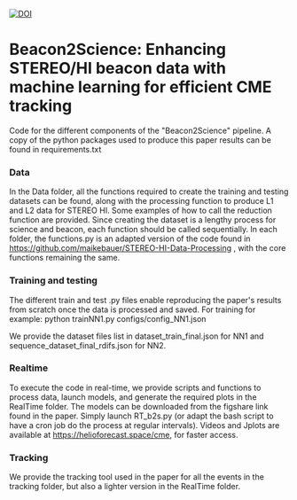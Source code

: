 

[![DOI](https://zenodo.org/badge/DOI/10.5281/zenodo.15584109.svg)](https://doi.org/10.5281/zenodo.15584109)



# Beacon2Science: Enhancing STEREO/HI beacon data with machine learning for efficient CME tracking


Code for the different components of the "Beacon2Science" pipeline. A copy of the python packages used to produce this paper results can be found in requirements.txt

### Data

In the Data folder, all the functions required to create the training and testing datasets can be found, along with the processing function to produce L1 and L2 data for STEREO HI. Some examples of how to call the reduction function are provided. Since creating the dataset is a lengthy process for science and beacon, each function should be called sequentially. 
In each folder, the functions.py is an adapted version of the code found in https://github.com/maikebauer/STEREO-HI-Data-Processing , with the core functions remaining the same.

###  Training and testing
The different train and test .py files enable reproducing the paper's results from scratch once the data is processed and saved.
For training for example: python trainNN1.py configs/config_NN1.json

We provide the dataset files list in dataset_train_final.json for NN1 and sequence_dataset_final_rdifs.json for NN2. 


### Realtime

To execute the code in real-time, we provide scripts and functions to process data, launch models, and generate the required plots in the RealTime folder. The models can be downloaded from the figshare link found in the paper. Simply launch RT_b2s.py (or adapt the bash script to have a cron job do the process at regular intervals). Videos and Jplots are available at https://helioforecast.space/cme, for faster access. 

### Tracking

We provide the tracking tool used in the paper for all the events in the tracking folder, but also a lighter version in the RealTime folder.


